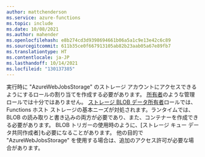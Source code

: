 ```yaml
---
author: mattchenderson
ms.service: azure-functions
ms.topic: include
ms.date: 10/08/2021
ms.author: mahender
ms.openlocfilehash: e8b274cd3d9398694661b06a5a1c9e13e42c6c89
ms.sourcegitcommit: 611b35ce0f667913105ab82b23aab05a67e89fb7
ms.translationtype: HT
ms.contentlocale: ja-JP
ms.lasthandoff: 10/14/2021
ms.locfileid: "130137385"
---
```

実行時に "AzureWebJobsStorage" のストレージ アカウントにアクセスできるようにするロールの割り当てを作成する必要があります。 [所有者](../articles/role-based-access-control/built-in-roles.md#owner)のような管理ロールでは十分ではありません。 [ストレージ BLOB データ所有者]ロールでは、Functions ホスト ストレージの基本ニーズが対処されます。ランタイムでは、BLOB の読み取りと書き込みの両方が必要であり、また、コンテナーを作成できる必要があります。 BLOB トリガーの使用時のように、[ストレージ キュー データ共同作成者]も必要になることがあります。 他の目的で "AzureWebJobsStorage" を使用する場合は、追加のアクセス許可が必要な場合があります。

[ストレージ BLOB データ所有者]: ../articles/role-based-access-control/built-in-roles.md#storage-blob-data-owner
[ストレージ キュー データ共同作成者共同作成者]: ../articles/role-based-access-control/built-in-roles.md#storage-queue-data-contributor